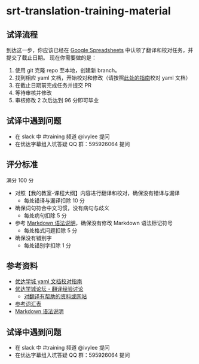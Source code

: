 # srt-translation-training-material

## 试译流程

到达这一步，你应该已经在 [Google Spreadsheets](https://docs.google.com/spreadsheets/d/1A2Lpk6cz59dQDNdG9ul6RnQYR_SmgSLxPRBTEu-tQsw/edit#gid=982304948) 中认领了翻译和校对任务，并提交了截止日期。
现在你需要做的是：

1. 使用 git 克隆 repo 至本地，创建新 branch。
2. 找到相应 yaml 文档，开始校对和修改（请按照[此处的指南](https://gdgdocs.org/document/d/1UrAfW1EY3eaFh4b8LMevqpXL-BR-uuhEiX_fc-FOPLs/pub?embedded=true)校对 yaml 文档）
3. 在截止日期前完成任务并提交 PR
4. 等待审核并修改
5. 审核修改 2 次后达到 96 分即可毕业

## 试译中遇到问题

- 在 slack 中 #training 频道 @ivylee 提问
- 在优达字幕组入坑答疑 QQ 群：595926064 提问


## 评分标准
满分 100 分


- 对照【我的教室-课程大纲】内容进行翻译和校对，确保没有错译与漏译
  - 每处错译与漏译扣除 10 分
- 确保词句符合中文习惯，没有病句与歧义
  - 每处病句扣除 5 分
- 参考 [Markdown 语法说明](http://wowubuntu.com/markdown/)，确保没有修改 Markdown 语法标记符号
  - 每处格式问题扣除 5 分
- 确保没有错别字
  - 每处错别字扣除 1 分



## 参考资料

- [优达学城 yaml 文档校对指南](https://gdgdocs.org/document/d/1UrAfW1EY3eaFh4b8LMevqpXL-BR-uuhEiX_fc-FOPLs/pub?embedded=true)
- [优达学城论坛 - 翻译经验讨论](https://discussions.youdaxue.com/c/translation/69-category)
  - [对翻译有帮助的资料或网站](https://discussions.youdaxue.com/t/topic/3007)
- [参考词汇表](https://docs.google.com/spreadsheets/d/1u5Nf9IEqfRR2EI4Q695KhH4dySIr9yF6rP2lTGrZKjg/edit?usp=sharing)
- [Markdown 语法说明](http://wowubuntu.com/markdown/)

## 试译中遇到问题

- 在 slack 中 #training 频道 @ivylee 提问
- 在优达字幕组入坑答疑 QQ 群：595926064 提问